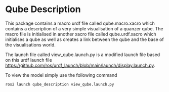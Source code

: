 
# Qube Description

This package contains a macro urdf file called qube.macro.xacro which contains a description of a very simple visualisation of 
a quanzer qube. The macro file is initialised in another xacro file called qube.urdf.xacro which initialises a qube as well as creates a link between the qube
and the base of the visualisations world.

The launch file called view_qube.launch.py is a modified launch file based on this urdf launch file https://github.com/ros/urdf_launch/blob/main/launch/display.launch.py.

To view the model simply use the following command

```
ros2 launch qube_description view_qube.launch.py
```





